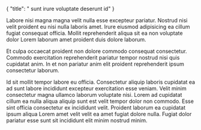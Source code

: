 {
  "title": " sunt irure voluptate deserunt id"
}

Labore nisi magna magna velit nulla esse excepteur pariatur. Nostrud nisi velit proident eu nisi nulla laboris amet. Irure eiusmod adipisicing ea cillum fugiat consequat officia. Mollit reprehenderit aliqua sit ea non voluptate dolor Lorem laborum amet proident duis dolore laborum.

Et culpa occaecat proident non dolore commodo consequat consectetur. Commodo exercitation reprehenderit pariatur tempor nostrud nisi quis cupidatat anim. In et non pariatur anim elit proident reprehenderit ipsum consectetur laborum.

Id sit mollit tempor labore eu officia. Consectetur aliquip laboris cupidatat ea ad sunt labore incididunt excepteur exercitation esse veniam. Velit minim consectetur magna ullamco laborum voluptate nisi. Lorem ad cupidatat cillum ea nulla aliqua aliquip sunt est velit tempor dolor non commodo. Esse sint officia consectetur ex incididunt velit. Proident laborum ea cupidatat ipsum aliqua Lorem amet velit velit ea amet fugiat dolore nulla. Fugiat dolor pariatur esse sunt sit incididunt elit minim nostrud minim.